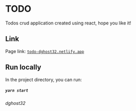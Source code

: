 # TODO 
Todos crud application created using react, hope you like it!
## Link
Page link: [```todo-dghost32.netlify.app```](https://todo-dghost32.netlify.app)
## Run locally
In the project directory, you can run: 
##### `yarn start`
*dghost32*

